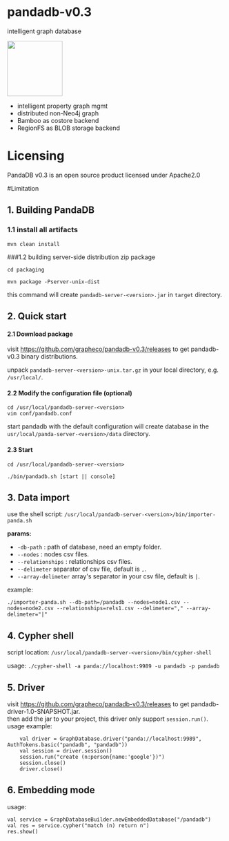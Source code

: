 # pandadb-v0.3
intelligent graph database

<img src="docs/logo.jpg" width="128">

* intelligent property graph mgmt
* distributed non-Neo4j graph
* Bamboo as costore backend
* RegionFS as BLOB storage backend

# Licensing
PandaDB v0.3 is an open source product licensed under Apache2.0

#Limitation

## 1. Building PandaDB
### 1.1 install all artifacts
```
mvn clean install
```
###1.2 building server-side distribution zip package
```
cd packaging

mvn package -Pserver-unix-dist
```
this command will create `pandadb-server-<version>.jar` in `target` directory.


## 2. Quick start
#### 2.1 Download package

visit https://github.com/grapheco/pandadb-v0.3/releases to get pandadb-v0.3 binary distributions.

unpack `pandadb-server-<version>-unix.tar.gz` in your local directory, e.g. `/usr/local/`.

#### 2.2 Modify the configuration file (optional)
```
cd /usr/local/pandadb-server-<version>
vim conf/pandadb.conf
```
start pandadb with the default configuration will create database in the `usr/local/panda-server-<version>/data` directory.

#### 2.3 Start
```
cd /usr/local/pandadb-server-<version>

./bin/pandadb.sh [start || console]
```

## 3. Data import
use the shell script: `/usr/local/pandadb-server-<version>/bin/importer-panda.sh`  

**params:**
* `-db-path`    : path of database, need an empty folder.
* `--nodes`     : nodes csv files.
* `--relationships`     : relationships csv files.
* `--delimeter`     separator of csv file, default is `,`.
* `--array-delimeter` array's separator in your csv file, default is `|`. 

example: 
```
./importer-panda.sh --db-path=/pandadb --nodes=node1.csv --nodes=node2.csv --relationships=rels1.csv --delimeter="," --array-delimeter="|"
```

## 4. Cypher shell
script location: `/usr/local/pandadb-server-<version>/bin/cypher-shell`  

usage: `./cypher-shell -a panda://localhost:9989 -u pandadb -p pandadb`

## 5. Driver
visit https://github.com/grapheco/pandadb-v0.3/releases to get pandadb-driver-1.0-SNAPSHOT.jar.   
then add the jar to your project, this driver only support `session.run()`.  
usage example:
```
    val driver = GraphDatabase.driver("panda://localhost:9989", AuthTokens.basic("pandadb", "pandadb"))
    val session = driver.session()
    session.run("create (n:person{name:'google'})")
    session.close()
    driver.close()
```

## 6. Embedding mode
usage:
```
val service = GraphDatabaseBuilder.newEmbeddedDatabase("/pandadb")
val res = service.cypher("match (n) return n")
res.show()
```

